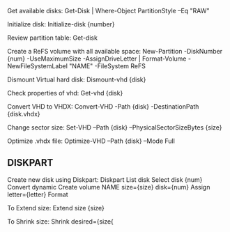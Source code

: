 Get available disks:
Get-Disk | Where-Object PartitionStyle –Eq "RAW"

Initialize disk:
Initialize-disk {number}

Review partition table:
Get-disk

Create a ReFS volume with all available space:
New-Partition -DiskNumber {num} -UseMaximumSize -AssignDriveLetter | Format-Volume -NewFileSystemLabel "NAME" -FileSystem ReFS

Dismount Virtual hard disk:
Dismount-vhd {disk}

Check properties of vhd:
Get-vhd {disk}

Convert VHD to VHDX:
Convert-VHD -Path {disk} -DestinationPath {disk.vhdx}

Change sector size:
Set-VHD –Path {disk} –PhysicalSectorSizeBytes {size}

Optimize .vhdx file:
Optimize-VHD –Path {disk} –Mode Full

## DISKPART
Create new disk using Diskpart:
Diskpart
List disk
Select disk {num}
Convert dynamic
Create volume NAME size={size} disk={num}
Assign letter={letter}
Format

To Extend size:
Extend size {size}

To Shrink size:
Shrink desired={size{